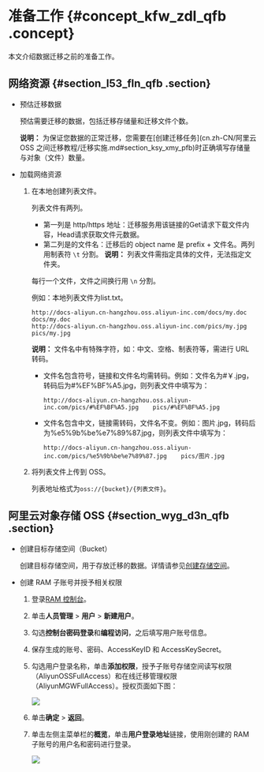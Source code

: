 # 准备工作 {#concept_kfw_zdl_qfb .concept}

本文介绍数据迁移之前的准备工作。

## 网络资源 {#section_l53_fln_qfb .section}

-   预估迁移数据

    预估需要迁移的数据，包括迁移存储量和迁移文件个数。

    **说明：** 为保证您数据的正常迁移，您需要在[创建迁移任务](cn.zh-CN/阿里云 OSS 之间迁移教程/迁移实施.md#section_ksy_xmy_pfb)时正确填写存储量与对象（文件）数量。

-   加载网络资源
    1.  在本地创建列表文件。

        列表文件有两列。

        -   第一列是 http/https 地址：迁移服务用该链接的Get请求下载文件内容，Head请求获取文件元数据。
        -   第二列是的文件名：迁移后的 object name 是 prefix + 文件名。两列用制表符 `\t` 分割。
        **说明：** 列表文件需指定具体的文件，无法指定文件夹。

        每行一个文件，文件之间换行用 `\n` 分割。

        例如：本地列表文件为list.txt。

        ```
        http://docs-aliyun.cn-hangzhou.oss.aliyun-inc.com/docs/my.doc    docs/my.doc
        http://docs-aliyun.cn-hangzhou.oss.aliyun-inc.com/pics/my.jpg    pics/my.jpg
        ```

        **说明：** 文件名中有特殊字符，如：中文、空格、制表符等，需进行 URL 转码。

        -   文件名包含符号，链接和文件名均需转码。例如：文件名为\#￥.jpg，转码后为\#%EF%BF%A5.jpg，则列表文件中填写为：

            ```
            http://docs-aliyun.cn-hangzhou.oss.aliyun-inc.com/pics/#%EF%BF%A5.jpg    pics/#%EF%BF%A5.jpg
            ```

        -   文件名包含中文，链接需转码，文件名不变。例如：图片.jpg，转码后为%e5%9b%be%e7%89%87.jpg，则列表文件中填写为：

            ```
            http://docs-aliyun.cn-hangzhou.oss.aliyun-inc.com/pics/%e5%9b%be%e7%89%87.jpg    pics/图片.jpg
            ```

    2.  将列表文件上传到 OSS。

        列表地址格式为`oss://{bucket}/{列表文件}`。


## 阿里云对象存储 OSS {#section_wyg_d3n_qfb .section}

-   创建目标存储空间（Bucket）

    创建目标存储空间，用于存放迁移的数据。详情请参见[创建存储空间](../../../../../cn.zh-CN/快速入门/创建存储空间.md#)。

-   创建 RAM 子账号并授予相关权限
    1.  登录[RAM 控制台](https://ram.console.aliyun.com)。
    2.  单击**人员管理** \> **用户** \> **新建用户**。
    3.  勾选**控制台密码登录**和**编程访问**，之后填写用户账号信息。
    4.  保存生成的账号、密码、AccessKeyID 和 AccessKeySecret。
    5.  勾选用户登录名称，单击**添加权限**，授予子账号存储空间读写权限（AliyunOSSFullAccess）和在线迁移管理权限（AliyunMGWFullAccess）。授权页面如下图：

        ![](http://static-aliyun-doc.oss-cn-hangzhou.aliyuncs.com/assets/img/40745/155074185121235_zh-CN.png)

    6.  单击**确定** \> **返回**。
    7.  单击左侧主菜单栏的**概览**，单击**用户登录地址**链接，使用刚创建的 RAM 子账号的用户名和密码进行登录。

        ![](http://static-aliyun-doc.oss-cn-hangzhou.aliyuncs.com/assets/img/40745/155074185134662_zh-CN.png)


